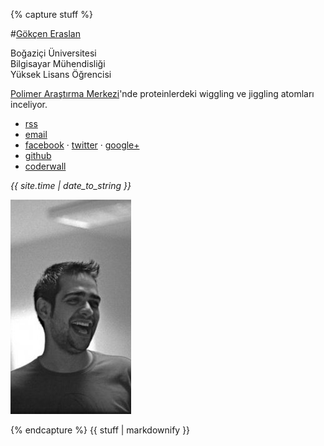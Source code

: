 {% capture stuff %}

#<a href="/" id="home">Gökçen Eraslan</a>

Boğaziçi Üniversitesi                                                           
Bilgisayar Mühendisliği                                                         
Yüksek Lisans Öğrencisi                                                         

[Polimer Araştırma Merkezi](http://www.prc.boun.edu.tr/PRC/)'nde proteinlerdeki
 wiggling ve jiggling atomları inceliyor.

<p class="no-bottom-margin"></p>
<ul>
<li><a href="/feed/">rss</a></li>
<li><a href="&#109;&#097;&#105;&#108;&#116;&#111;:&#103;&#111;&#107;&#099;&#101;&#110;&#046;&#101;&#114;&#097;&#115;&#108;&#097;&#110;&#064;&#103;&#109;&#097;&#105;&#108;&#046;&#099;&#111;&#109;">email</a></li>
<li><a href="http://www.facebook.com/gokceneraslan">facebook</a> &#xb7;
  <a href="http://twitter.com/gokcen">twitter</a> &#xb7;
  <a href="https://plus.google.com/102886392023813390441">google+</a></li>
<li><a href="https://github.com/gokceneraslan">github</a></li>
<li><a href="http://coderwall.com/gokceneraslan">coderwall</a></li>
</ul>

*{{ site.time | date_to_string }}*

![santralben](/images/pic3.png)

{% endcapture %}
{{ stuff | markdownify }}
